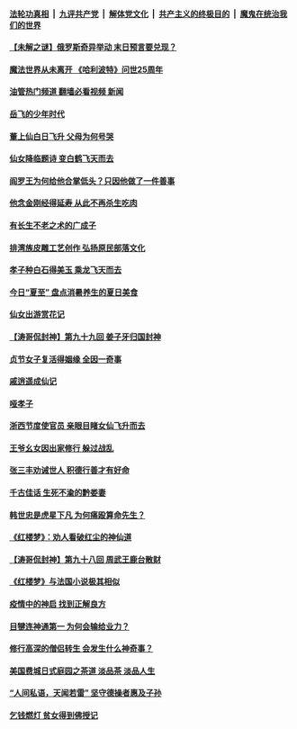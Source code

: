 ####  [法轮功真相](../../../../basic/blob/master/README.md?t=06251102) &nbsp;|&nbsp; [九评共产党](../../../../9ping.md/blob/master/README.md?t=06251102) &nbsp;|&nbsp; [解体党文化](../../../../jtdwh.md/blob/master/README.md?t=06251102)  &nbsp;|&nbsp; [共产主义的终极目的](../../../../gczydzjmd.md/blob/master/README.md?t=06251102) &nbsp;|&nbsp; [魔鬼在统治我们的世界](../../../../mgztzwmdsj.md/blob/master/README.md?t=06251102) 

#### [【未解之谜】俄罗斯奇异举动 末日预言要兑现？](../pages/prog647/a103464449.md?t=06251102) 

#### [魔法世界从未离开 《哈利波特》问世25周年](../pages/prog647/a103464405.md?t=06251102) 

#### [油管热门频道 翻墙必看视频 新闻](http://45.76.130.85:81/youtube.html?06251102)

#### [岳飞的少年时代](../pages/prog647/a103463741.md?t=06251102) 

#### [董上仙白日飞升 父母为何号哭](../pages/prog647/a103463687.md?t=06251102) 

#### [仙女降临题诗 变白鹤飞天而去](../pages/prog647/a103462826.md?t=06251102) 

#### [阎罗王为何给他合掌低头？只因他做了一件善事](../pages/prog647/a103462748.md?t=06251102) 

#### [他念金刚经得延寿 从此不再杀生吃肉](../pages/prog647/a103460361.md?t=06251102) 

#### [有长生不老之术的广成子](../pages/prog647/a103461896.md?t=06251102) 

#### [排湾族皮雕工艺创作 弘扬原民部落文化](../pages/prog647/a103462334.md?t=06251102) 

#### [孝子种白石得美玉 乘龙飞天而去](../pages/prog647/a103461921.md?t=06251102) 

#### [今日“夏至” 盘点消暑养生的夏日美食](../pages/prog647/a103461166.md?t=06251102) 

#### [仙女出游赏花记](../pages/prog647/a103460278.md?t=06251102) 

#### [【涛哥侃封神】第九十九回 姜子牙归国封神](../pages/prog647/a103459883.md?t=06251102) 

#### [贞节女子复活得姻缘 全因一奇事](../pages/prog647/a103457876.md?t=06251102) 

#### [戚逍遥成仙记](../pages/prog647/a103457225.md?t=06251102) 

#### [哑孝子](../pages/prog647/a103456222.md?t=06251102) 

#### [浙西节度使官员 亲眼目睹女仙飞升而去](../pages/prog647/a103456083.md?t=06251102) 

#### [王爷幺女因出家修行 躲过战乱](../pages/prog647/a103455202.md?t=06251102) 

#### [张三丰劝诫世人 积德行善才有好命](../pages/prog647/a103455184.md?t=06251102) 

#### [千古佳话 生死不渝的黔娄妻](../pages/prog647/a103454371.md?t=06251102) 

#### [韩世忠是虎星下凡 为何痛殴算命先生？](../pages/prog647/a103454266.md?t=06251102) 

#### [《红楼梦》：劝人看破红尘的神仙道](../pages/prog647/a103454264.md?t=06251102) 

#### [【涛哥侃封神】第九十八回 周武王鹿台散财](../pages/prog647/a103453606.md?t=06251102) 

#### [《红楼梦》与法国小说极其相似](../pages/prog647/a103453043.md?t=06251102) 

#### [疫情中的神启 找到正解良方](../pages/prog647/a103453006.md?t=06251102) 

#### [目犍连神通第一 为何会输给业力？](../pages/prog647/a103452023.md?t=06251102) 

#### [修行高深的僧侣转生 会发生什么神奇事？](../pages/prog647/a103452019.md?t=06251102) 

#### [美国费城日式庭园之茶道 淡品茶 淡品人生](../pages/prog647/a103451755.md?t=06251102) 

#### [“人间私语，天闻若雷” 坚守德操者惠及子孙](../pages/prog647/a103451354.md?t=06251102) 

#### [乞钱燃灯 贫女得到佛授记](../pages/prog647/a103451322.md?t=06251102) 

<img src='http://gfw-breaker.win/goodnews/indexes/prog647.md' width='0px' height='0px'/>
